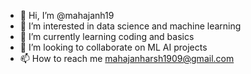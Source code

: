 - 👋 Hi, I’m @mahajanh19
- 👀 I’m interested in data science and machine learning 
- 🌱 I’m currently learning coding and basics 
- 💞️ I’m looking to collaborate on ML AI projects
- 📫 How to reach me mahajanharsh1909@gmail.com

<!---
mahajanh19/mahajanh19 is a ✨ special ✨ repository because its `README.md` (this file) appears on your GitHub profile.
You can click the Preview link to take a look at your changes.
--->
